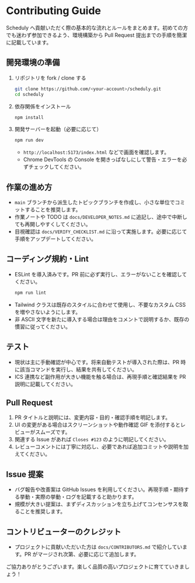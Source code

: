 # Contributing Guide

Scheduly へ貢献いただく際の基本的な流れとルールをまとめます。初めての方でも迷わず参加できるよう、環境構築から Pull Request 提出までの手順を簡潔に記載しています。

## 開発環境の準備

1. リポジトリを fork / clone する  
   ```bash
   git clone https://github.com/<your-account>/scheduly.git
   cd scheduly
   ```
2. 依存関係をインストール  
   ```bash
   npm install
   ```
3. 開発サーバーを起動（必要に応じて）  
   ```bash
   npm run dev
   ```
   - `http://localhost:5173/index.html` などで画面を確認します。
   - Chrome DevTools の Console を開きっぱなしにして警告・エラーを必ずチェックしてください。

## 作業の進め方

- `main` ブランチから派生したトピックブランチを作成し、小さな単位でコミットすることを推奨します。
- 作業ノートや TODO は `docs/DEVELOPER_NOTES.md` に追記し、途中で中断しても再開しやすくしてください。
- 目視確認は `docs/VERIFY_CHECKLIST.md` に沿って実施します。必要に応じて手順をアップデートしてください。

## コーディング規約・Lint

- ESLint を導入済みです。PR 前に必ず実行し、エラーがないことを確認してください。  
  ```bash
  npm run lint
  ```
- Tailwind クラスは既存のスタイルに合わせて使用し、不要なカスタム CSS を増やさないようにします。
- 非 ASCII 文字を新たに導入する場合は理由をコメントで説明するか、既存の慣習に従ってください。

## テスト

- 現状は主に手動確認が中心です。将来自動テストが導入された際は、PR 時に該当コマンドを実行し、結果を共有してください。
- ICS 連携など副作用が大きい機能を触る場合は、再現手順と確認結果を PR 説明に記載してください。

## Pull Request

1. PR タイトルと説明には、変更内容・目的・確認手順を明記します。
2. UI の変更がある場合はスクリーンショットや動作確認 GIF を添付するとレビューがスムーズです。
3. 関連する Issue があれば `Closes #123` のように明記してください。
4. レビューコメントには丁寧に対応し、必要であれば追加コミットや説明を加えてください。

## Issue 提案

- バグ報告や改善案は GitHub Issues を利用してください。再現手順・期待する挙動・実際の挙動・ログを記載すると助かります。
- 規模が大きい提案は、まずディスカッションを立ち上げてコンセンサスを取ることを推奨します。

## コントリビューターのクレジット

- プロジェクトに貢献いただいた方は `docs/CONTRIBUTORS.md` で紹介しています。PR がマージされ次第、必要に応じて追加します。

ご協力ありがとうございます。楽しく品質の高いプロジェクトに育てていきましょう！
